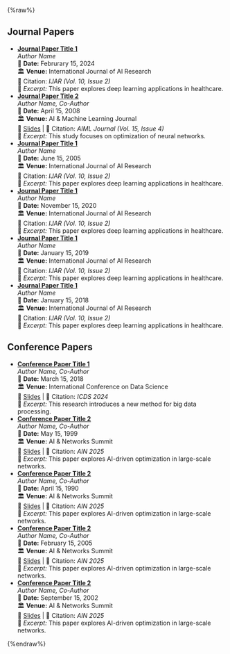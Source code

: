 {%raw%}
<h2>Journal Papers</h2>
<ul id="journal-publications">
  <li class="publication" data-category="journal">
    <strong><a href="http://academicpages.github.io/files/paper1.pdf">Journal Paper Title 1</a></strong><br>
    <em>Author Name</em><br>
    📅 <strong>Date:</strong> <span class="pub-date">Februrary 15, 2024</span><br>
    🏛 <strong>Venue:</strong> International Journal of AI Research <br>
    📖 Citation: <em>IJAR (Vol. 10, Issue 2)</em><br>
    📝 <em>Excerpt:</em> This paper explores deep learning applications in healthcare. <!--more--> 
  </li>

  <li class="publication" data-category="journal">
    <strong><a href="http://academicpages.github.io/files/paper2.pdf">Journal Paper Title 2</a></strong><br>
    <em>Author Name, Co-Author</em><br>
    📅 <strong>Date:</strong> <span class="pub-date">April 15, 2008</span><br>
    🏛 <strong>Venue:</strong> AI & Machine Learning Journal <br>
    📄 <a href="http://academicpages.github.io/files/slides2.pdf">Slides</a> | 📖 Citation: <em>AIML Journal (Vol. 15, Issue 4)</em><br>
    📝 <em>Excerpt:</em> This study focuses on optimization of neural networks.<!--more--> 
  </li>

  <li class="publication" data-category="journal">
    <strong><a href="http://academicpages.github.io/files/paper1.pdf">Journal Paper Title 1</a></strong><br>
    <em>Author Name</em><br>
    📅 <strong>Date:</strong> <span class="pub-date">June 15, 2005</span><br>
    🏛 <strong>Venue:</strong> International Journal of AI Research <br>
    📖 Citation: <em>IJAR (Vol. 10, Issue 2)</em><br>
    📝 <em>Excerpt:</em> This paper explores deep learning applications in healthcare. <!--more--> 
  </li>

  <li class="publication" data-category="journal">
    <strong><a href="http://academicpages.github.io/files/paper1.pdf">Journal Paper Title 1</a></strong><br>
    <em>Author Name</em><br>
    📅 <strong>Date:</strong> <span class="pub-date">November 15, 2020</span><br>
    🏛 <strong>Venue:</strong> International Journal of AI Research <br>
    📖 Citation: <em>IJAR (Vol. 10, Issue 2)</em><br>
    📝 <em>Excerpt:</em> This paper explores deep learning applications in healthcare. <!--more--> 
  </li>

  <li class="publication" data-category="journal">
    <strong><a href="http://academicpages.github.io/files/paper1.pdf">Journal Paper Title 1</a></strong><br>
    <em>Author Name</em><br>
    📅 <strong>Date:</strong> <span class="pub-date">January 15, 2019</span><br>
    🏛 <strong>Venue:</strong> International Journal of AI Research <br>
    📖 Citation: <em>IJAR (Vol. 10, Issue 2)</em><br>
    📝 <em>Excerpt:</em> This paper explores deep learning applications in healthcare. <!--more--> 
  </li>

  <li class="publication" data-category="journal">
    <strong><a href="http://academicpages.github.io/files/paper1.pdf">Journal Paper Title 1</a></strong><br>
    <em>Author Name</em><br>
    📅 <strong>Date:</strong> <span class="pub-date">January 15, 2018</span><br>
    🏛 <strong>Venue:</strong> International Journal of AI Research <br>
    📖 Citation: <em>IJAR (Vol. 10, Issue 2)</em><br>
    📝 <em>Excerpt:</em> This paper explores deep learning applications in healthcare. <!--more--> 
  </li>
</ul>

<h2>Conference Papers</h2>
<ul id="conference-publications">
  <li class="publication" data-category="conference">
    <strong><a href="http://example.com/paper3.pdf">Conference Paper Title 1</a></strong><br>
    <em>Author Name, Co-Author</em><br>
    📅 <strong>Date:</strong> <span class="pub-date">March 15, 2018</span><br>
    🏛 <strong>Venue:</strong> International Conference on Data Science <br>
    📄 <a href="http://example.com/slides3.pdf">Slides</a> | 📖 Citation: <em>ICDS 2024</em><br>
    📝 <em>Excerpt:</em> This research introduces a new method for big data processing.<!--more--> 
  </li>

  <li class="publication" data-category="conference">
    <strong><a href="http://example.com/paper4.pdf">Conference Paper Title 2</a></strong><br>
    <em>Author Name, Co-Author</em><br>
    📅 <strong>Date:</strong> <span class="pub-date">May 15, 1999</span><br>
    🏛 <strong>Venue:</strong> AI & Networks Summit <br>
    📄 <a href="http://example.com/slides4.pdf">Slides</a> | 📖 Citation: <em>AIN 2025</em><br>
    📝 <em>Excerpt:</em> This paper explores AI-driven optimization in large-scale networks.<!--more--> 
  </li>

  <li class="publication" data-category="conference">
    <strong><a href="http://example.com/paper4.pdf">Conference Paper Title 2</a></strong><br>
    <em>Author Name, Co-Author</em><br>
    📅 <strong>Date:</strong> <span class="pub-date">April 15, 1990</span><br>
    🏛 <strong>Venue:</strong> AI & Networks Summit <br>
    📄 <a href="http://example.com/slides4.pdf">Slides</a> | 📖 Citation: <em>AIN 2025</em><br>
    📝 <em>Excerpt:</em> This paper explores AI-driven optimization in large-scale networks.<!--more--> 
  </li>

  <li class="publication" data-category="conference">
    <strong><a href="http://example.com/paper4.pdf">Conference Paper Title 2</a></strong><br>
    <em>Author Name, Co-Author</em><br>
    📅 <strong>Date:</strong> <span class="pub-date">February 15, 2005</span><br>
    🏛 <strong>Venue:</strong> AI & Networks Summit <br>
    📄 <a href="http://example.com/slides4.pdf">Slides</a> | 📖 Citation: <em>AIN 2025</em><br>
    📝 <em>Excerpt:</em> This paper explores AI-driven optimization in large-scale networks.<!--more--> 
  </li>

   <li class="publication" data-category="conference">
    <strong><a href="http://example.com/paper4.pdf">Conference Paper Title 2</a></strong><br>
    <em>Author Name, Co-Author</em><br>
    📅 <strong>Date:</strong> <span class="pub-date">September 15, 2002</span><br>
    🏛 <strong>Venue:</strong> AI & Networks Summit <br>
    📄 <a href="http://example.com/slides4.pdf">Slides</a> | 📖 Citation: <em>AIN 2025</em><br>
    📝 <em>Excerpt:</em> This paper explores AI-driven optimization in large-scale networks.<!--more--> 
  </li>
</ul>
{%endraw%}